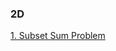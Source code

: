### 2D
[1. Subset Sum Problem](https://practice.geeksforgeeks.org/problems/subset-sum-problem-1611555638/1/?page=1&category[]=Dynamic%20Programming&sortBy=submissions#)

[]()

